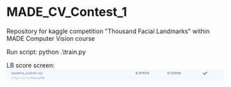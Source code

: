 # MADE_CV_Contest_1
Repository for kaggle competition "Thousand Facial Landmarks" within MADE Computer Vision course

Run script: python .\train.py

LB score screen:
![Screenshot](LB.png)
